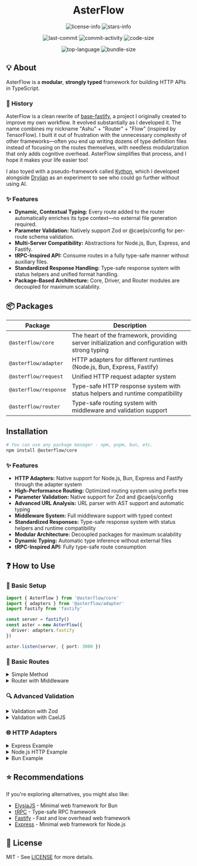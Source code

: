 <div align="center">

# AsterFlow

![license-info](https://img.shields.io/github/license/AsterFlow/AsterFlow?style=for-the-badge&colorA=302D41&colorB=f9e2af&logoColor=f9e2af)
![stars-info](https://img.shields.io/github/stars/AsterFlow/AsterFlow?colorA=302D41&colorB=f9e2af&style=for-the-badge)

![last-commit](https://img.shields.io/github/last-commit/AsterFlow/AsterFlow?style=for-the-badge&colorA=302D41&colorB=b4befe)
![commit-activity](https://img.shields.io/github/commit-activity/y/AsterFlow/AsterFlow?style=for-the-badge&colorA=302D41&colorB=f9e2af)
![code-size](https://img.shields.io/github/languages/code-size/AsterFlow/AsterFlow?style=for-the-badge&colorA=302D41&colorB=90dceb)

![top-language](https://img.shields.io/github/languages/top/AsterFlow/AsterFlow?style=for-the-badge&colorA=302D41&colorB=90dceb)
![bundle-size](https://img.shields.io/bundlejs/size/@asterflow/core?style=for-the-badge&colorA=302D41&colorB=3ac97b)

</div>

## 💡 About

AsterFlow is a **modular**, **strongly typed** framework for building HTTP APIs in TypeScript.

### 📜 History

AsterFlow is a clean rewrite of [base-fastify](https://github.com/AsterFlow/base-fastify), a project I originally created to improve my own workflow. It evolved substantially as I developed it. The name combines my nickname "Ashu" + "Router" + "Flow" (inspired by TensorFlow). I built it out of frustration with the unnecessary complexity of other frameworks—often you end up writing dozens of type definition files instead of focusing on the routes themselves, with needless modularization that only adds cognitive overhead. AsterFlow simplifies that process, and I hope it makes your life easier too!

I also toyed with a pseudo-framework called [Kython](https://github.com/AsterFlow/Kython), which I developed alongside [Drylian](https://github.com/drylian) as an experiment to see who could go further without using AI.

### ✨ Features

- **Dynamic, Contextual Typing:** Every route added to the router automatically enriches its type context—no external file generation required.
- **Parameter Validation:** Natively support Zod or @caeljs/config for per-route schema validation.
- **Multi-Server Compatibility:** Abstractions for Node.js, Bun, Express, and Fastify.
- **tRPC-Inspired API:** Consume routes in a fully type-safe manner without auxiliary files.
- **Standardized Response Handling:** Type-safe response system with status helpers and unified format handling.
- **Package-Based Architecture:** Core, Driver, and Router modules are decoupled for maximum scalability.

## 📦 Packages

| Package | Description |
| --------------------- | --------------------------------------------------------------------------------- |
| `@asterflow/core` | The heart of the framework, providing server initialization and configuration with strong typing |
| `@asterflow/adapter` | HTTP adapters for different runtimes (Node.js, Bun, Express, Fastify) |
| `@asterflow/request` | Unified HTTP request adapter system |
| `@asterflow/response` | Type-safe HTTP response system with status helpers and runtime compatibility |
| `@asterflow/router` | Type-safe routing system with middleware and validation support |

## Installation

```bash
# You can use any package manager - npm, pnpm, bun, etc.
npm install @asterflow/core
```

### ✨ Features

- **HTTP Adapters:** Native support for Node.js, Bun, Express and Fastify through the adapter system
- **High-Performance Routing:** Optimized routing system using prefix tree
- **Parameter Validation:** Native support for Zod and @caeljs/config
- **Advanced URL Analysis:** URL parser with AST support and automatic typing
- **Middleware System:** Full middleware support with typed context
- **Standardized Responses:** Type-safe response system with status helpers and runtime compatibility
- **Modular Architecture:** Decoupled packages for maximum scalability
- **Dynamic Typing:** Automatic type inference without external files
- **tRPC-Inspired API:** Fully type-safe route consumption

## ❓ How to Use

### 🚀 Basic Setup

```typescript
import { AsterFlow } from '@asterflow/core'
import { adapters } from '@asterflow/adapter'
import fastify from 'fastify'

const server = fastify()
const aster = new AsterFlow({ 
  driver: adapters.fastify 
})

aster.listen(server, { port: 3000 })
```

### 🎯 Basic Routes

<details>
  <summary>Simple Method</summary>

```ts
import { Method } from '@asterflow/router'

export default new Method({
  path: '/users/:id=number', // Support for typed parameters
  method: 'get',
  handler: ({ response, url }) => {
    const { id } = url.getParams() // id is automatically typed as number
    return response.success({ id })
  }
})
```
</details>

<details>
  <summary>Router with Middleware</summary>

```ts
import { Router, Middleware } from '@asterflow/router'

const authMiddleware = new Middleware({
  name: 'auth',
  onRun({ next }) {
    return next({
      user: { id: 1, name: 'John' }
    })
  }
})

export default new Router({
  path: '/protected',
  use: [authMiddleware],
  methods: {
    get({ response, middleware }) {
      return response.success({ user: middleware.user })
    }
  }
})
```
</details>

### 🔍 Advanced Validation

<details>
  <summary>Validation with Zod</summary>

```ts
import { Method } from '@asterflow/router'
import { z } from 'zod'

export default new Method({
  path: '/users',
  method: 'post',
  schema: z.object({
    name: z.string(),
    email: z.string().email(),
    age: z.number().min(18)
  }),
  handler: ({ response, schema }) => {
    return response.created({ user: schema }) // Automatically typed
  }
})
```
</details>

<details>
  <summary>Validation with CaelJS</summary>

```ts
import { Method } from '@asterflow/router'
import { c } from '@caeljs/config'

export default new Method({
  path: '/users',
  method: 'post',
  schema: c.object({
    name: c.string(),
    email: c.string(),
    age: c.number().min(18)
  }),
  handler: ({ response, schema }) => {
    return response.created({ user: schema })
  }
})
```
</details>

### 🌐 HTTP Adapters

<details>
  <summary>Express Example</summary>

```ts
import { AsterFlow } from '@asterflow/core'
import { adapters } from '@asterflow/adapter'
import express from 'express'

const app = express()
const aster = new AsterFlow({ 
  driver: adapters.express 
})

// Express middleware
app.use(express.json())

// AsterFlow routes
aster.router({
  basePath: '/api',
  controllers: [/* your routes */]
})

aster.listen(app, 3000)
```
</details>

<details>
  <summary>Node.js HTTP Example</summary>

```ts
import { AsterFlow } from '@asterflow/core'
import { adapters } from '@asterflow/adapter'
import { createServer } from 'http'

const server = createServer()
const aster = new AsterFlow({ 
  driver: adapters.node 
})

// AsterFlow routes
aster.router({
  basePath: '/api',
  controllers: [/* your routes */]
})

aster.listen(server, { port: 3000 })
```
</details>

<details>
  <summary>Bun Example</summary>

```ts
import { AsterFlow } from '@asterflow/core'
import { adapters } from '@asterflow/adapter'

const aster = new AsterFlow({ 
  driver: adapters.bun 
})

// AsterFlow routes
aster.router({
  basePath: '/api',
  controllers: [/* your routes */]
})

aster.listen(null, { port: 3000 })
```
</details>

## ⭐ Recommendations

If you're exploring alternatives, you might also like:

- [ElysiaJS](https://elysiajs.com) - Minimal web framework for Bun
- [tRPC](https://trpc.io/) - Type-safe RPC framework
- [Fastify](https://fastify.io/) - Fast and low overhead web framework
- [Express](https://expressjs.com/) - Minimal web framework for Node.js

## 📄 License

MIT - See [LICENSE](https://github.com/AsterFlow/AsterFlow/blob/main/LICENSE) for more details.